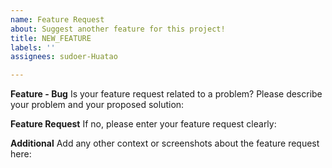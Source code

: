 ```yaml
---
name: Feature Request
about: Suggest another feature for this project!
title: NEW_FEATURE
labels: ''
assignees: sudoer-Huatao

---
```


**Feature - Bug**
Is your feature request related to a problem? Please describe your problem and your proposed solution:


**Feature Request**
If no, please enter your feature request clearly:


**Additional**
Add any other context or screenshots about the feature request here:

